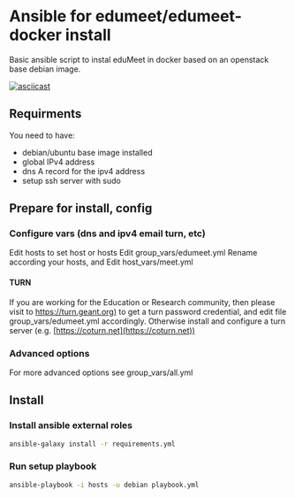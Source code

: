 
# Ansible for edumeet/edumeet-docker install

Basic ansible script to instal eduMeet in docker based on an openstack base debian image.

[![asciicast](https://asciinema.org/a/311365.svg)](https://asciinema.org/a/311365)

## Requirments

You need to have:

* debian/ubuntu base image installed
* global IPv4 address
* dns A record for the ipv4 address
* setup ssh server with sudo

## Prepare for install, config

### Configure vars (dns and ipv4 email turn, etc)

Edit hosts to set host or hosts
Edit group_vars/edumeet.yml
Rename according your hosts, and Edit host_vars/meet.yml

#### TURN

If you are working for the Education or Research community,
then please visit to [https://turn.geant.org)](https://turn.geant.org)
 to get a turn password credential,
 and edit file group_vars/edumeet.yml accordingly.
Otherwise install and configure a turn server (e.g. [https://coturn.net](https://coturn.net))

### Advanced options

For more advanced options see group_vars/all.yml

## Install

### Install ansible external roles

```bash
ansible-galaxy install -r requirements.yml
```

### Run setup playbook

```bash
ansible-playbook -i hosts -u debian playbook.yml
```
